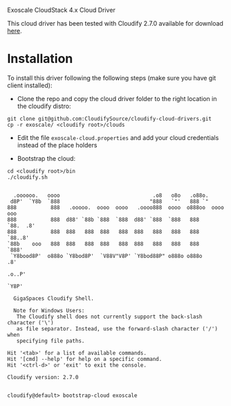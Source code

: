 Exoscale CloudStack 4.x Cloud Driver 

This cloud driver has been tested with Cloudify 2.7.0 available for download [here](http://cloudifysource.org/http://www.cloudifysource.org/downloads/get_cloudify).

# Installation 

To install this driver following the following steps (make sure you have git client installed): 

* Clone the repo and copy the cloud driver folder to the right location in the cloudify distro: 
```
git clone git@github.com:CloudifySource/cloudify-cloud-drivers.git
cp -r exoscale/ <cloudify root>/clouds
```
* Edit the file `exoscale-cloud.properties` and add your cloud credentials instead of the place holders

* Bootstrap the cloud: 
```
cd <cloudify root>/bin
./cloudify.sh
```

```

  .oooooo.   oooo                              .o8   o8o   .o88o.             
 d8P'  `Y8b  `888                             "888   `"'   888 `"             
888           888   .ooooo.  oooo  oooo   .oooo888  oooo  o888oo  oooo    ooo 
888           888  d88' `88b `888  `888  d88' `888  `888   888     `88.  .8'  
888           888  888   888  888   888  888   888   888   888      `88..8'   
`88b    ooo   888  888   888  888   888  888   888   888   888       `888'    
 `Y8bood8P'  o888o `Y8bod8P'  `V88V"V8P' `Y8bod88P" o888o o888o       .8'     
                                                                  .o..P'      
                                                                  `Y8P'

  GigaSpaces Cloudify Shell.  

  Note for Windows Users:
   The Cloudify shell does not currently support the back-slash character ('\')
   as file separator. Instead, use the forward-slash character ('/') when
   specifying file paths.

Hit '<tab>' for a list of available commands.
Hit '[cmd] --help' for help on a specific command.
Hit '<ctrl-d>' or 'exit' to exit the console.

Cloudify version: 2.7.0


cloudify@default> bootstrap-cloud exoscale
```

